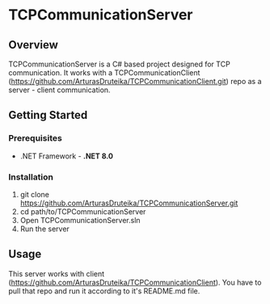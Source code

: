 # TCPCommunicationServer

## Overview
TCPCommunicationServer is a C# based project designed for TCP communication. It works with a TCPCommunicationClient (https://github.com/ArturasDruteika/TCPCommunicationClient.git) repo as a server - client communication.

## Getting Started
### Prerequisites
- .NET Framework - __.NET 8.0__

### Installation
1. git clone https://github.com/ArturasDruteika/TCPCommunicationServer.git
2. cd path/to/TCPCommunicationServer
3. Open TCPCommunicationServer.sln
4. Run the server

## Usage
This server works with client (https://github.com/ArturasDruteika/TCPCommunicationClient). You have to pull that repo and run it according to it's README.md file.